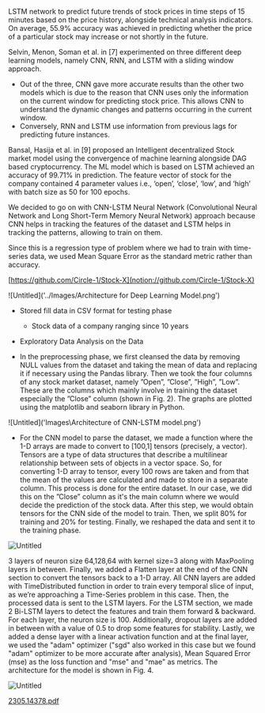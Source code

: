 LSTM network to predict future trends of stock prices in time steps of 15 minutes based on the price history, alongside technical analysis indicators. On average, 55.9% accuracy was achieved in predicting whether the price of a particular stock may increase or not shortly in the future.

Selvin, Menon, Soman et al. in [7] experimented on three different deep learning models, namely CNN, RNN, and LSTM with a sliding window approach.

- Out of the three, CNN gave more accurate results than the other two models which is due to the reason that CNN uses only the information on the current window for predicting stock price. This allows CNN to understand the dynamic changes and patterns occurring in the current window.
- Conversely, RNN and LSTM use information from previous lags for predicting future instances.

Bansal, Hasija et al. in [9] proposed an Intelligent decentralized Stock market model using the convergence of machine learning alongside DAG based cryptocurrency. The ML model which is based on LSTM achieved an accuracy of 99.71% in prediction. The feature vector of stock for the company contained 4 parameter values i.e., ‘open’, ‘close’, ‘low’, and ‘high’ with batch size as 50 for 100 epochs.

We decided to go on with CNN-LSTM Neural Network (Convolutional Neural Network and Long Short-Term Memory Neural Network) approach because CNN helps in tracking the features of the dataset and LSTM helps in tracking the patterns, allowing to train on them.

Since this is a regression type of problem where we had to train with time-series data, we used Mean Square Error as the standard metric rather than accuracy.

[https://github.com/Circle-1/Stock-X](notion://github.com/Circle-1/Stock-X)

![Untitled]('../Images/Architecture for Deep Learning Model.png')

- Stored fill data in CSV format for testing phase
  - Stock data of a company ranging since 10 years
- Exploratory Data Analysis on the Data

- In the preprocessing phase, we first cleansed the data by removing NULL values from the dataset and taking the mean of data and replacing it if necessary using the Pandas library. Then we took the four columns of any stock market dataset, namely ”Open”, ”Close”, ”High”, ”Low”. These are the columns which mainly involve in training the dataset especially the ”Close” column (shown in Fig. 2). The graphs are plotted using the matplotlib and seaborn library in Python.

![Untitled]('Images\Architecture of CNN-LSTM model.png')

- For the CNN model to parse the dataset, we made a function where the 1-D arrays are made to convert to [100,1] tensors (precisely, a vector). Tensors are a type of data structures that describe a multilinear relationship between sets of objects in a vector space. So, for converting 1-D array to tensor, every 100 rows are taken and from that the mean of the values are calculated and made to store in a separate column. This process is done for the entire dataset. In our case, we did this on the ”Close” column as it's the main column where we would decide the prediction of the stock data. After this step, we would obtain tensors for the CNN side of the model to train. Then, we split 80% for training and 20% for testing. Finally, we reshaped the data and sent it to the training phase.

![Untitled](https://prod-files-secure.s3.us-west-2.amazonaws.com/c8da9359-ea64-4587-80e4-0f1bf2fc14b5/032e934f-561d-40b2-9807-e4534c83d5af/Untitled.png)

3 layers of neuron size 64,128,64 with kernel size=3 along with MaxPooling layers in between. Finally, we added a Flatten layer at the end of the CNN section to convert the tensors back to a 1-D array. All CNN layers are added with TimeDistributed function in order to train every temporal slice of input, as we’re approaching a Time-Series problem in this case. Then, the processed data is sent to the LSTM layers. For the LSTM section, we made 2 Bi-LSTM layers to detect the features and train them forward & backward. For each layer, the neuron size is 100. Additionally, dropout layers are added in between with a value of 0.5 to drop some features for stability. Lastly, we added a dense layer with a linear activation function and at the final layer, we used the "adam" optimizer ("sgd" also worked in this case but we found "adam" optimizer to be more accurate after analysis), Mean Squared Error (mse) as the loss function and "mse" and "mae" as metrics. The architecture for the model is shown in Fig. 4.

![Untitled](https://prod-files-secure.s3.us-west-2.amazonaws.com/c8da9359-ea64-4587-80e4-0f1bf2fc14b5/94483918-6b48-4acf-95cb-aff318055837/Untitled.png)

[2305.14378.pdf](https://prod-files-secure.s3.us-west-2.amazonaws.com/c8da9359-ea64-4587-80e4-0f1bf2fc14b5/4b4a8453-0f16-469e-bd7a-62f00650bea0/2305.14378.pdf)
